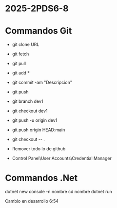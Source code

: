 # 2025-2PDS6-8

# Commandos Git
- git clone URL 

- git fetch
- git pull

- git add *
- git commit -am "Descripcion"
- git push

- git branch dev1
- git checkout dev1
- git push -u origin dev1
- git push origin HEAD:main

- git checkout -- .

- Remover todo lo de github
- Control Panel\User Accounts\Credential Manager

# Commandos .Net
dotnet new console -n nombre
cd nombre
dotnet run

Cambio en desarrollo 6:54